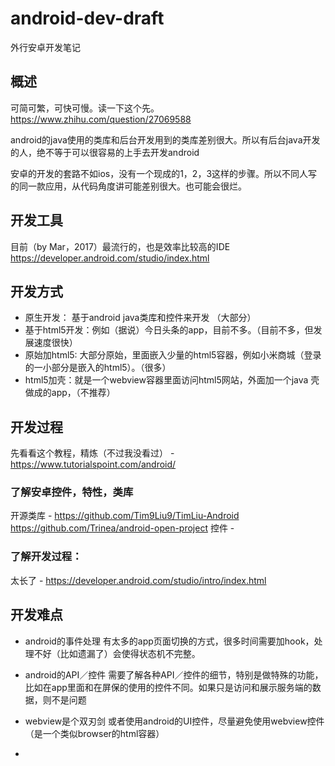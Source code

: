 # android-dev-draft

外行安卓开发笔记


## 概述

可简可繁，可快可慢。读一下这个先。 https://www.zhihu.com/question/27069588

android的java使用的类库和后台开发用到的类库差别很大。所以有后台java开发的人，绝不等于可以很容易的上手去开发android

安卓的开发的套路不如ios，没有一个现成的1，2，3这样的步骤。所以不同人写的同一款应用，从代码角度讲可能差别很大。也可能会很烂。

## 开发工具

目前（by Mar，2017）最流行的，也是效率比较高的IDE https://developer.android.com/studio/index.html


## 开发方式

- 原生开发： 基于android java类库和控件来开发 （大部分）
- 基于html5开发：例如（据说）今日头条的app，目前不多。（目前不多，但发展速度很快）
- 原始加html5: 大部分原始，里面嵌入少量的html5容器，例如小米商城（登录的一小部分是嵌入的html5）。（很多）
- html5加壳：就是一个webview容器里面访问html5网站，外面加一个java 壳做成的app，（不推荐）

## 开发过程

先看看这个教程，精炼（不过我没看过） - https://www.tutorialspoint.com/android/


### 了解安卓控件，特性，类库

开源类库 - https://github.com/Tim9Liu9/TimLiu-Android    https://github.com/Trinea/android-open-project
控件 -



### 了解开发过程：


太长了 - https://developer.android.com/studio/intro/index.html




## 开发难点

- android的事件处理
有太多的app页面切换的方式，很多时间需要加hook，处理不好（比如遗漏了）会使得状态机不完整。

- android的API／控件
需要了解各种API／控件的细节，特别是做特殊的功能，比如在app里面和在屏保的使用的控件不同。如果只是访问和展示服务端的数据，则不是问题

- webview是个双刃剑
或者使用android的UI控件，尽量避免使用webview控件（是一个类似browser的html容器）

- 

